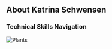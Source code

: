 ## About Katrina Schwensen

### Technical Skills Navigation

![Plants](Katrina-Schwensen/signal-2021-04-04-193002_006.jpeg)
